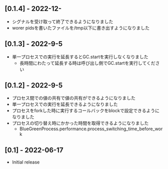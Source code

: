 ## [0.1.4] - 2022-12-
* シグナルを受け取って終了できるようになりました
* worer pidsを書いたファイルを/tmp以下に書き出すようになりました

## [0.1.3] - 2022-9-5
* 単一プロセスでの実行を延長するとGC.startを実行しなくなりました
    * 長時間にわたって延長する時は呼び出し側でGC.startを実行してください

## [0.1.2] - 2022-9-5
- プロセス間での値の共有で値の共有ができるようになりました
- 単一プロセスでの実行を延長できるようになりました
- プロセスをforkした時に実行するコールバックをblockで設定できるようになりました
- プロセスの切り替え時にかかった時間を取得できるようになりました
    - BlueGreenProcess.performance.process_switching_time_before_work

## [0.1] - 2022-06-17

- Initial release
